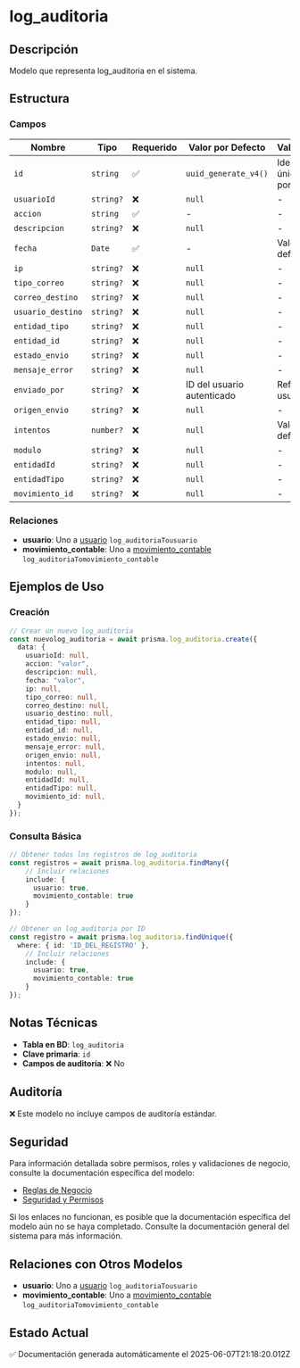 # log_auditoria

## Descripción
Modelo que representa log_auditoria en el sistema.

## Estructura

### Campos

| Nombre | Tipo | Requerido | Valor por Defecto | Validaciones | Descripción |
|--------|------|-----------|-------------------|--------------|-------------|
| `id` | `string` | ✅ | `uuid_generate_v4()` | Identificador único, Valor por defecto |  |
| `usuarioId` | `string?` | ❌ | `null` | - |  |
| `accion` | `string` | ✅ | - | - |  |
| `descripcion` | `string?` | ❌ | `null` | - |  |
| `fecha` | `Date` | ✅ | - | Valor por defecto |  |
| `ip` | `string?` | ❌ | `null` | - |  |
| `tipo_correo` | `string?` | ❌ | `null` | - |  |
| `correo_destino` | `string?` | ❌ | `null` | - |  |
| `usuario_destino` | `string?` | ❌ | `null` | - |  |
| `entidad_tipo` | `string?` | ❌ | `null` | - |  |
| `entidad_id` | `string?` | ❌ | `null` | - |  |
| `estado_envio` | `string?` | ❌ | `null` | - |  |
| `mensaje_error` | `string?` | ❌ | `null` | - |  |
| `enviado_por` | `string?` | ❌ | ID del usuario autenticado | Referencia a usuario |  |
| `origen_envio` | `string?` | ❌ | `null` | - |  |
| `intentos` | `number?` | ❌ | `null` | Valor por defecto |  |
| `modulo` | `string?` | ❌ | `null` | - |  |
| `entidadId` | `string?` | ❌ | `null` | - |  |
| `entidadTipo` | `string?` | ❌ | `null` | - |  |
| `movimiento_id` | `string?` | ❌ | `null` | - |  |

### Relaciones

- **usuario**: Uno a [usuario](./usuario.md) `log_auditoriaTousuario`
- **movimiento_contable**: Uno a [movimiento_contable](./movimiento_contable.md) `log_auditoriaTomovimiento_contable`

## Ejemplos de Uso

### Creación

```typescript
// Crear un nuevo log_auditoria
const nuevolog_auditoria = await prisma.log_auditoria.create({
  data: {
    usuarioId: null,
    accion: "valor",
    descripcion: null,
    fecha: "valor",
    ip: null,
    tipo_correo: null,
    correo_destino: null,
    usuario_destino: null,
    entidad_tipo: null,
    entidad_id: null,
    estado_envio: null,
    mensaje_error: null,
    origen_envio: null,
    intentos: null,
    modulo: null,
    entidadId: null,
    entidadTipo: null,
    movimiento_id: null,
  }
});
```

### Consulta Básica

```typescript
// Obtener todos los registros de log_auditoria
const registros = await prisma.log_auditoria.findMany({
    // Incluir relaciones
    include: {
      usuario: true,
      movimiento_contable: true
    }
});

// Obtener un log_auditoria por ID
const registro = await prisma.log_auditoria.findUnique({
  where: { id: 'ID_DEL_REGISTRO' },
    // Incluir relaciones
    include: {
      usuario: true,
      movimiento_contable: true
    }
});
```

## Notas Técnicas

- **Tabla en BD**: `log_auditoria`
- **Clave primaria**: `id`
- **Campos de auditoría**: ❌ No

## Auditoría

❌ Este modelo no incluye campos de auditoría estándar.

## Seguridad

Para información detallada sobre permisos, roles y validaciones de negocio, consulte la documentación específica del modelo:

- [Reglas de Negocio](./log_auditoria/reglas_negocio.md)
- [Seguridad y Permisos](./log_auditoria/seguridad.md)

Si los enlaces no funcionan, es posible que la documentación específica del modelo aún no se haya completado. Consulte la documentación general del sistema para más información.

## Relaciones con Otros Modelos

- **usuario**: Uno a [usuario](./usuario.md) `log_auditoriaTousuario`
- **movimiento_contable**: Uno a [movimiento_contable](./movimiento_contable.md) `log_auditoriaTomovimiento_contable`

## Estado Actual

✅ Documentación generada automáticamente el 2025-06-07T21:18:20.012Z

